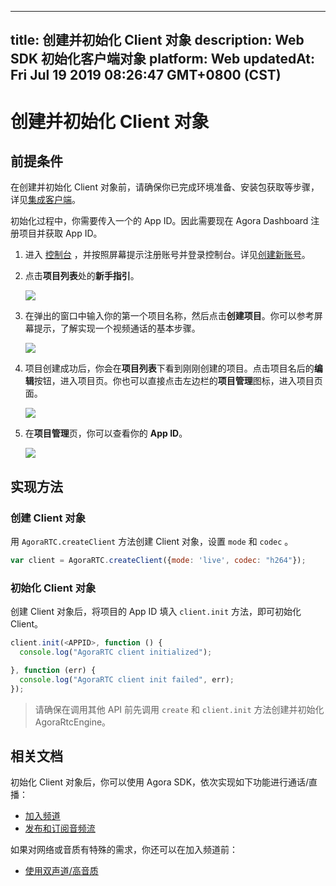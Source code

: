 
---
title: 创建并初始化 Client 对象
description: Web SDK 初始化客户端对象
platform: Web
updatedAt: Fri Jul 19 2019 08:26:47 GMT+0800 (CST)
---
# 创建并初始化 Client 对象
## 前提条件

在创建并初始化 Client 对象前，请确保你已完成环境准备、安装包获取等步骤，详见[集成客户端](../../cn/Voice/web_prepare.md)。

初始化过程中，你需要传入一个的 App ID。因此需要现在 Agora Dashboard 注册项目并获取 App ID。

1. 进入 [控制台](https://dashboard.agora.io/) ，并按照屏幕提示注册账号并登录控制台。详见[创建新账号](../../cn/Voice/sign_in_and_sign_up.md)。
2. 点击**项目列表**处的**新手指引**。

	![](https://web-cdn.agora.io/docs-files/1563521764570)

3. 在弹出的窗口中输入你的第一个项目名称，然后点击**创建项目**。你可以参考屏幕提示，了解实现一个视频通话的基本步骤。

	![](https://web-cdn.agora.io/docs-files/1563521821078)

4. 项目创建成功后，你会在**项目列表**下看到刚刚创建的项目。点击项目名后的**编辑**按钮，进入项目页。你也可以直接点击左边栏的**项目管理**图标，进入项目页面。

	![](https://web-cdn.agora.io/docs-files/1563522909895)

5. 在**项目管理**页，你可以查看你的 **App ID**。

	![](https://web-cdn.agora.io/docs-files/1563522556558)


## 实现方法

### 创建 Client 对象
用 `AgoraRTC.createClient` 方法创建 Client 对象，设置 `mode` 和 `codec` 。

```javascript
var client = AgoraRTC.createClient({mode: 'live', codec: "h264"});
```

### 初始化 Client 对象
创建 Client 对象后，将项目的 App ID 填入 `client.init` 方法，即可初始化 Client。

```javascript
client.init(<APPID>, function () {
  console.log("AgoraRTC client initialized");

}, function (err) {
  console.log("AgoraRTC client init failed", err);
});
```

> 请确保在调用其他 API 前先调用 `create` 和 `client.init` 方法创建并初始化 AgoraRtcEngine。

## 相关文档
初始化 Client 对象后，你可以使用 Agora SDK，依次实现如下功能进行通话/直播：
- [加入频道](../../cn/Voice/join_web_audio.md)
- [发布和订阅音频流](../../cn/Voice/publish_web_audio.md)

如果对网络或音质有特殊的需求，你还可以在加入频道前：
- [使用双声道/高音质](../../cn/Voice/audio_profile_web.md)

